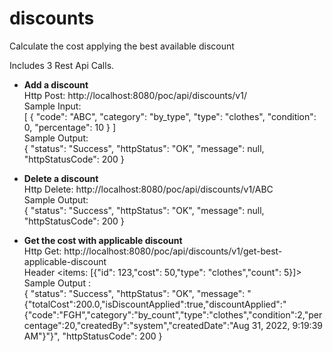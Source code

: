 # discounts
Calculate the cost applying the best available discount

Includes 3 Rest Api Calls.

* <b>Add a discount</b> <br/>
	Http Post: http://localhost:8080/poc/api/discounts/v1/ <br/>
	Sample Input: <br/>
	[
    		{
        		"code": "ABC",
        		"category": "by_type",
        		"type": "clothes",
        		"condition": 0,
        		"percentage": 10
    		}
	] <br/>
	Sample Output:<br/>
	{
    		"status": "Success",
    		"httpStatus": "OK",
    		"message": null,
    		"httpStatusCode": 200
	}<br/>
  
* <b>Delete a discount</b> <br/>
  Http Delete: http://localhost:8080/poc/api/discounts/v1/ABC <br/>
  	Sample Output:<br/>
	{
    		"status": "Success",
    		"httpStatus": "OK",
    		"message": null,
    		"httpStatusCode": 200
	}<br/>
  
* <b>Get the cost with applicable discount </b><br/>
 Http Get: http://localhost:8080/poc/api/discounts/v1/get-best-applicable-discount <br/>
 Header <items: [{"id": 123,"cost": 50,"type": "clothes","count": 5}]> <br/>
 Sample Output : <br/>
 {
    "status": "Success",
    "httpStatus": "OK",
    "message": "{"totalCost":200.0,"isDiscountApplied":true,"discountApplied":"{"code":"FGH","category":"by_count","type":"clothes","condition":2,"percentage":20,"createdBy":"system","createdDate":"Aug 31, 2022, 9:19:39 AM"}"}",
    "httpStatusCode": 200
}<br/>
 

